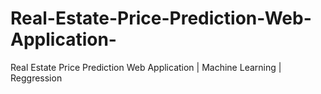 # Real-Estate-Price-Prediction-Web-Application-
Real Estate Price Prediction Web Application | Machine Learning | Reggression
